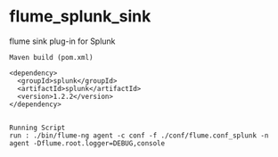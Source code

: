 flume_splunk_sink
=================

flume sink plug-in for Splunk

	Maven build (pom.xml)

	<dependency>
	  <groupId>splunk</groupId>
	  <artifactId>splunk</artifactId>
	  <version>1.2.2</version>
	</dependency>


	Running Script 
	run : ./bin/flume-ng agent -c conf -f ./conf/flume.conf_splunk -n agent -Dflume.root.logger=DEBUG,console
